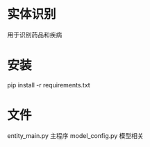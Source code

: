 # 实体识别
用于识别药品和疾病

# 安装
pip install -r requirements.txt

# 文件
entity_main.py 主程序
model_config.py 模型相关